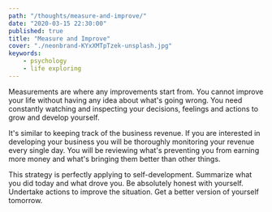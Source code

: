 ```yaml
---
path: "/thoughts/measure-and-improve/"
date: "2020-03-15 22:30:00"
published: true
title: "Measure and Improve"
cover: "./neonbrand-KYxXMTpTzek-unsplash.jpg"
keywords:
    - psychology
    - life exploring
---
```


Measurements are where any improvements start from. You cannot improve your life without having any idea about what's going wrong. You need constantly watching and inspecting your decisions, feelings and actions to grow and develop yourself.

It's similar to keeping track of the business revenue. If you are interested in developing your business you will be thoroughly monitoring your revenue every single day. You will be reviewing what's preventing you from earning more money and what's bringing them better than other things.

This strategy is perfectly applying to self-development. Summarize what you did today and what drove you. Be absolutely honest with yourself. Undertake actions to improve the situation. Get a better version of yourself tomorrow.
